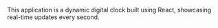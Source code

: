 This application is a dynamic digital clock built using React, showcasing real-time updates every second.
